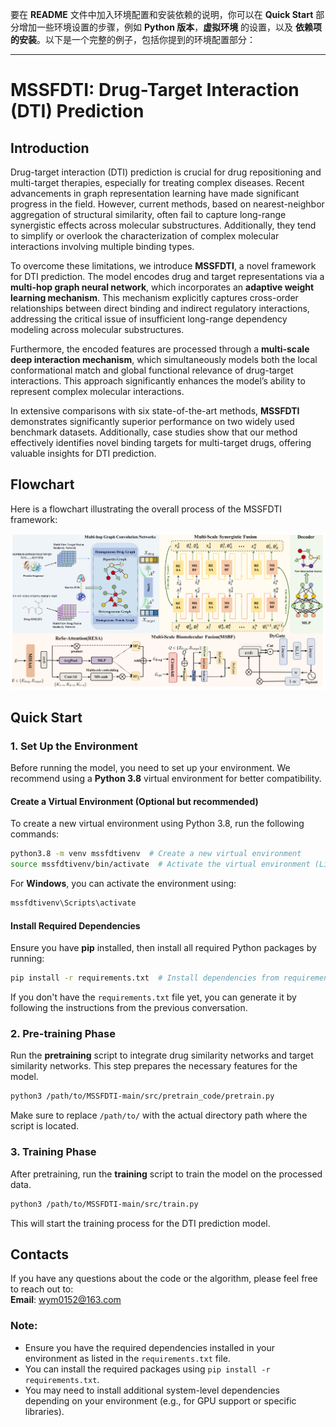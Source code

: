 要在 **README** 文件中加入环境配置和安装依赖的说明，你可以在 **Quick Start** 部分增加一些环境设置的步骤，例如 **Python 版本**，**虚拟环境** 的设置，以及 **依赖项的安装**。以下是一个完整的例子，包括你提到的环境配置部分：

---

# **MSSFDTI: Drug-Target Interaction (DTI) Prediction**

## **Introduction**
Drug-target interaction (DTI) prediction is crucial for drug repositioning and multi-target therapies, especially for treating complex diseases. Recent advancements in graph representation learning have made significant progress in the field. However, current methods, based on nearest-neighbor aggregation of structural similarity, often fail to capture long-range synergistic effects across molecular substructures. Additionally, they tend to simplify or overlook the characterization of complex molecular interactions involving multiple binding types.

To overcome these limitations, we introduce **MSSFDTI**, a novel framework for DTI prediction. The model encodes drug and target representations via a **multi-hop graph neural network**, which incorporates an **adaptive weight learning mechanism**. This mechanism explicitly captures cross-order relationships between direct binding and indirect regulatory interactions, addressing the critical issue of insufficient long-range dependency modeling across molecular substructures.

Furthermore, the encoded features are processed through a **multi-scale deep interaction mechanism**, which simultaneously models both the local conformational match and global functional relevance of drug-target interactions. This approach significantly enhances the model’s ability to represent complex molecular interactions.

In extensive comparisons with six state-of-the-art methods, **MSSFDTI** demonstrates significantly superior performance on two widely used benchmark datasets. Additionally, case studies show that our method effectively identifies novel binding targets for multi-target drugs, offering valuable insights for DTI prediction.

## **Flowchart**

Here is a flowchart illustrating the overall process of the MSSFDTI framework:

<img alt="MSSFDTI Flowchart" src="Flowchart.png"/>

## **Quick Start**

### **1. Set Up the Environment**
Before running the model, you need to set up your environment. We recommend using a **Python 3.8** virtual environment for better compatibility.

#### **Create a Virtual Environment (Optional but recommended)**
To create a new virtual environment using Python 3.8, run the following commands:

```bash
python3.8 -m venv mssfdtivenv  # Create a new virtual environment
source mssfdtivenv/bin/activate  # Activate the virtual environment (Linux/Mac)
```

For **Windows**, you can activate the environment using:

```bash
mssfdtivenv\Scripts\activate
```

#### **Install Required Dependencies**
Ensure you have **pip** installed, then install all required Python packages by running:

```bash
pip install -r requirements.txt  # Install dependencies from requirements.txt
```

If you don't have the `requirements.txt` file yet, you can generate it by following the instructions from the previous conversation.

### **2. Pre-training Phase**
Run the **pretraining** script to integrate drug similarity networks and target similarity networks. This step prepares the necessary features for the model.

```bash
python3 /path/to/MSSFDTI-main/src/pretrain_code/pretrain.py
```

Make sure to replace `/path/to/` with the actual directory path where the script is located.

### **3. Training Phase**
After pretraining, run the **training** script to train the model on the processed data.

```bash
python3 /path/to/MSSFDTI-main/src/train.py
```

This will start the training process for the DTI prediction model.

## **Contacts**
If you have any questions about the code or the algorithm, please feel free to reach out to:  
**Email**: wym0152@163.com

### **Note:**
- Ensure you have the required dependencies installed in your environment as listed in the `requirements.txt` file.
- You can install the required packages using `pip install -r requirements.txt`.
- You may need to install additional system-level dependencies depending on your environment (e.g., for GPU support or specific libraries).
